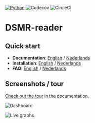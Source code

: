 [![Python](https://img.shields.io/badge/python-3.6%20|%203.7%20|%203.8%20|%203.9-brightgreen.svg?style=for-the-badge)](https://devguide.python.org/#status-of-python-branches)
![Codecov](https://img.shields.io/codecov/c/gh/dsmrreader/dsmr-reader?style=for-the-badge)
![CircleCI](https://img.shields.io/circleci/build/gh/dsmrreader/dsmr-reader/v4?style=for-the-badge)


# DSMR-reader

## Quick start
- **Documentation**: [English](https://dsmr-reader.readthedocs.io/en/v4/index.html) / [Nederlands](https://dsmr-reader.readthedocs.io/nl/v4/index.html)
- **Installation**: [English](https://dsmr-reader.readthedocs.io/en/v4/installation.html) / [Nederlands](https://dsmr-reader.readthedocs.io/nl/v4/installation.html)
- **FAQ**: [English](https://dsmr-reader.readthedocs.io/en/v4/faq.html) / [Nederlands](https://dsmr-reader.readthedocs.io/nl/v4/faq.html)

## Screenshots / tour
[Check out the tour](https://dsmr-reader.readthedocs.io/en/v4/tour.html) in the documentation.

![Dashboard](https://dsmr-reader.readthedocs.io/en/v4/_static/screenshots/v4.7/frontend/dashboard.png)

![Live graphs](https://dsmr-reader.readthedocs.io/en/v4/_static/screenshots/v4.7/frontend/live.png)
